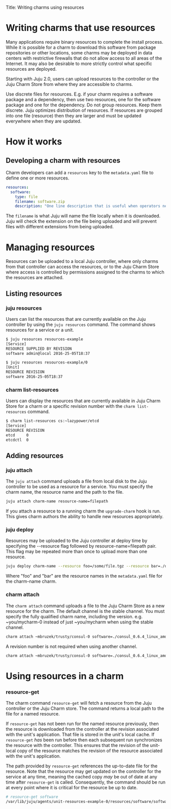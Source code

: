 Title: Writing charms using resources

# Writing charms that use resources

Many applications require binary resources to complete the install process.
While it is possible for a charm to download this software from package
repositories or other locations, some charms may be deployed in data centers
with restrictive firewalls that do not allow access to all areas of the
Internet. It may also be desirable to more strictly control what specific
resources are  deployed.

Starting with Juju 2.0, users can upload resources to the controller
or the Juju Charm Store from where they are accessible to charms.

Use discrete files for resources. E.g. if your charm requires a software
package and a dependency, then use two resources, one for the software package
and one for the dependency. Do not group resources. Keep them discrete. Juju
optimizes distribution of resources. If resources are grouped into one file
(resource) then they are larger and must be updated everywhere when they are
updated.

# How it works

## Developing a charm with resources

Charm developers can add a `resources` key to the `metadata.yaml` file to
define one or more resources.

```yaml
resources:
  software:
    type: file
    filename: software.zip
    description: "One line description that is useful when operators need to push it."
```
The `filename` is what Juju will name the file locally when it is downloaded.
Juju will check the extension on the file being uploaded and will prevent
files with different extensions from being uploaded.

# Managing resources

Resources can be uploaded to a local Juju controller, where only charms from
that controller can access the resources, or to the Juju Charm Store where
access is controlled by permissions assigned to the charms to which the
resources are attached.

## Listing resources

### juju resources

Users can list the resources that are currently available on the Juju
controller by using the `juju resources` command. The command shows
resources for a service or a unit.

```sh
$ juju resources resources-example
[Service]
RESOURCE SUPPLIED BY REVISION
software admin@local 2016-25-05T18:37

$ juju resources resources-example/0
[Unit]
RESOURCE REVISION
software 2016-25-05T18:37
```

### charm list-resources

Users can display the resources that are currently available in Juju Charm Store
for a charm or a specific revision number with the `charm list-resources`
command.

```sh
$ charm list-resources cs:~lazypower/etcd
[Service]
RESOURCE REVISION
etcd     0
etcdctl  0
```

## Adding resources

### juju attach

The `juju attach` command uploads a file from local disk to the Juju controller
to be used as a resource for a service. You must specify the charm name, the
resource name and the path to the file.

```sh
juju attach charm-name resource-name=filepath
```

If you attach a resource to a running charm the `upgrade-charm` hook is run.
This gives charm authors the ability to handle new resources appropriately.

### juju deploy

Resources may be uploaded to the Juju controller at deploy time by specifying
the --resource flag followed by resource-name=filepath pair. This flag may be
repeated more than once to upload more than one resource.

```sh
juju deploy charm-name --resource foo=/some/file.tgz --resource bar=./docs/cfg.xml
```
Where "foo" and "bar" are the resource names in the `metadata.yaml` file for the
charm-name charm.

### charm attach

The `charm attach` command uploads a file to the Juju Charm Store as a new
resource for the charm. The default channel is the stable channel. You must
specify the fully qualified charm name, including
the version. e.g. ~you/mycharm-0 instead of just ~you/mycharm when using the
stable channel.

```sh
charm attach ~mbruzek/trusty/consul-0 software=./consul_0.6.4_linux_amd64.zip
```

A revision number is not required when using another channel.

```sh
charm attach ~mbruzek/trusty/consul-0 software=./consul_0.6.4_linux_amd64.zip -c unpublished
```

# Using resources in a charm

### resource-get

The charm command `resource-get` will fetch a resource from the Juju
controller or the Juju Charm store. The command returns a local path to the
file for a named resource.

If `resource-get` has not been run for the named resource previously, then the
resource is downloaded from the controller at the revision associated with the
unit's application. That file is stored in the unit's local cache. If
`resource-get` *has* been run before then each subsequent run synchronizes the
resource with the controller. This ensures that the revision of the unit-local
copy of the resource matches the revision of the resource associated with the
unit's application.

The path provided by `resource-get` references the up-to-date file for the
resource. Note that the resource may get updated on the controller for the
service at any time, meaning the cached copy *may* be out of date at any time
after `resource-get` is called. Consequently, the command should be run at
every point where it is critical for the resource be up to date.

```sh
# resource-get software
/var/lib/juju/agents/unit-resources-example-0/resources/software/software.zip
```
